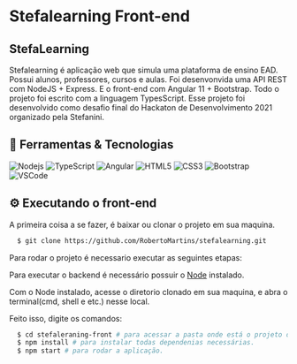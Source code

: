 # Stefalearning Front-end

## StefaLearning

Stefalearning é aplicação web que simula uma plataforma de ensino EAD. Possui alunos, professores, cursos e aulas. Foi desenvonvida uma API REST com NodeJS + Express. E o front-end com Angular 11 + Bootstrap. Todo o projeto foi escrito com a linguagem TypesScript.
Esse projeto foi desenvolvido como desafio final do Hackaton de Desenvolvimento 2021 organizado pela Stefanini.

## :hammer: Ferramentas & Tecnologias
![Nodejs](https://img.shields.io/badge/-Nodejs-339933?style=flat-square&logo=Node.js&logoColor=white)
![TypeScript](https://img.shields.io/badge/-TypeScript-007ACC?style=flat-square&logo=typescript)
![Angular](https://img.shields.io/badge/-Angular-DD0031?style=flat-square&logo=angular)
![HTML5](https://img.shields.io/badge/-HTML5-E34F26?style=flat-square&logo=html5&logoColor=white)
![CSS3](https://img.shields.io/badge/-CSS3-1572B6?style=flat-square&logo=css3)
![Bootstrap](https://img.shields.io/badge/-Bootstrap-563D7C?style=flat-square&logo=bootstrap)
![VSCode](https://img.shields.io/badge/-VSCode-007ACC?style=flat-square&logo=visual-studio-code&logoColor=white)



## :gear: Executando o front-end
A primeira coisa a se fazer, é baixar ou clonar o projeto em sua maquina.<br/>

```sh
  $ git clone https://github.com/RobertoMartins/stefalearning.git 
```

Para rodar o projeto é necessario executar as seguintes etapas:

<p>Para executar o backend é necessário possuir o <a href="https://nodejs.org/en/">Node</a> instalado.

<p>Com o Node instalado, acesse o diretorio clonado em sua maquina, e abra o terminal(cmd, shell e etc.) nesse local.</p>
Feito isso, digite os comandos:

```sh
  $ cd stefaleraning-front # para acessar a pasta onde está o projeto do front-end.
  $ npm install # para instalar todas dependenias necessárias.
  $ npm start # para rodar a aplicação.
```

